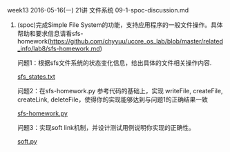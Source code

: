 week13 2016-05-16(一)
21讲 文件系统
09-1-spoc-discussion.md

1. (spoc)完成Simple File System的功能，支持应用程序的一般文件操作。具体帮助和要求信息请看sfs-homework(https://github.com/chyyuu/ucore_os_lab/blob/master/related_info/lab8/sfs-homework.md)

	问题1：根据sfs文件系统的状态变化信息，给出具体的文件相关操作内容.

	[sfs_states.txt](https://github.com/HSYLCJ/OS_ExerciseAnwer/blob/master/09-1-spoc-discussion-ans/sfs_states.txt)

	问题2：在sfs-homework.py 参考代码的基础上，实现 writeFile, createFile, createLink, deleteFile，使得你的实现能够达到与问题1的正确结果一致

	[sfs-homework.py](https://github.com/HSYLCJ/OS_ExerciseAnwer/blob/master/09-1-spoc-discussion-ans/sfs-homework.py)

	问题3：实现soft link机制，并设计测试用例说明你实现的正确性。

	[soft.py](https://github.com/HSYLCJ/OS_ExerciseAnwer/blob/master/09-1-spoc-discussion-ans/soft.py)